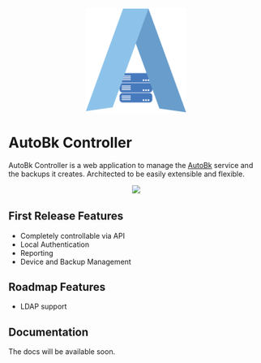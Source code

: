 <p align="center">
  <img style="max-width: 200px;" src="https://raw.githubusercontent.com/ds2600/autobk-controller/502f67cc043be33e9055c20aada1534605b56a55/public/AutoBk.svg" />
</p>

# AutoBk Controller
AutoBk Controller is a web application to manage the [AutoBk](https://github.com/ds2600/autobk-p) service and the backups it creates. Architected to be easily extensible and flexible. 

<p align="center">
    <img style="max-width: 600px;" src="https://github.com/ds2600/autobk-controller/assets/227075/af62f854-5207-4e12-b3a2-71acb5c6e12e" />
</p>

## First Release Features
- Completely controllable via API
- Local Authentication
- Reporting
- Device and Backup Management

## Roadmap Features
- LDAP support

## Documentation
The docs will be available soon.

